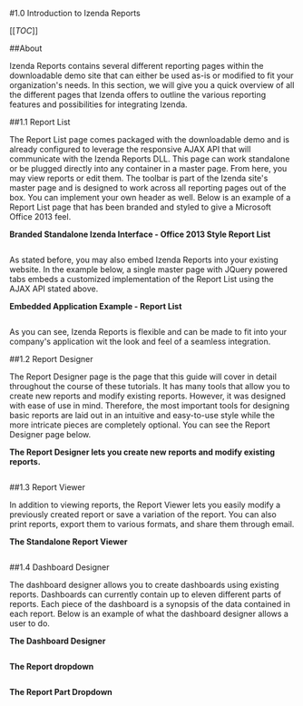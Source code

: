 #1.0 Introduction to Izenda Reports

[[_TOC_]]

##About

Izenda Reports contains several different reporting pages within the downloadable demo site that can either be used as-is or modified to fit your organization's needs. In this section, we will give you a quick overview of all the different pages that Izenda offers to outline the various reporting features and possibilities for integrating Izenda.

##1.1 Report List

The Report List page comes packaged with the downloadable demo and is already configured to leverage the responsive AJAX API that will communicate with the Izenda Reports DLL. This page can work standalone or be plugged directly into any container in a master page. From here, you may view reports or edit them. The toolbar is part of the Izenda site's master page and is designed to work across all reporting pages out of the box. You can implement your own header as well. Below is an example of a Report List page that has been branded and styled to give a Microsoft Office 2013 feel.

**Branded Standalone Izenda Interface - Office 2013 Style Report List**

![]()

As stated before, you may also embed Izenda Reports into your existing website. In the example below, a single master page with JQuery powered tabs embeds a customized implementation of the Report List using the AJAX API stated above. 

**Embedded Application Example - Report List**

![]()

As you can see, Izenda Reports is flexible and can be made to fit into your company's application wit the look and feel of a seamless integration.

##1.2 Report Designer

The Report Designer page is the page that this guide will cover in detail throughout the course of these tutorials. It has many tools that allow you to create new reports and modify existing reports. However, it was designed with ease of use in mind. Therefore, the most important tools for designing basic reports are laid out in an intuitive and easy-to-use style while the more intricate pieces are completely optional. You can see the Report Designer page below.

**The Report Designer lets you create new reports and modify existing reports.**

![]()

##1.3 Report Viewer

In addition to viewing reports, the Report Viewer lets you easily modify a previously created report or save a variation of the report. You can also print reports, export them to various formats, and share them through email.

**The Standalone Report Viewer**

![]()

##1.4 Dashboard Designer

The dashboard designer allows you to create dashboards using existing reports. Dashboards can currently contain up to eleven different parts of reports. Each piece of the dashboard is a synopsis of the data contained in each report. Below is an example of what the dashboard designer allows a user to do.

**The Dashboard Designer**

![]()

**The Report dropdown**

![]()

**The Report Part Dropdown**

![]()

